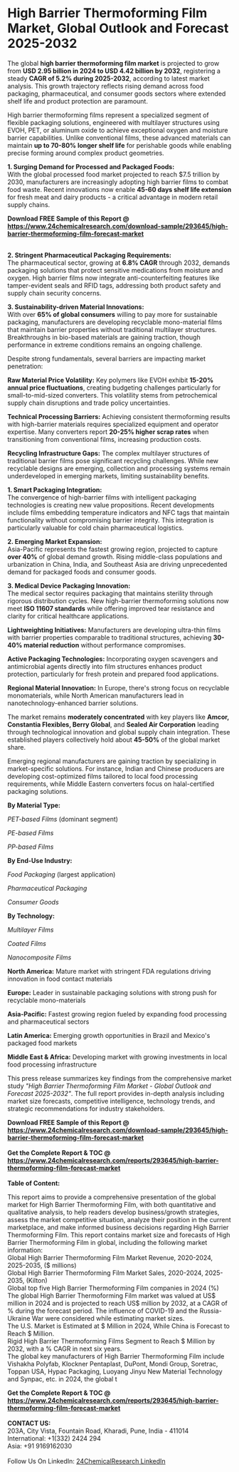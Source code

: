 <h1>High Barrier Thermoforming Film Market, Global Outlook and Forecast 2025-2032</h1><p>The global <strong>high barrier thermoforming film market</strong> is projected to grow from <strong>USD 2.95 billion in 2024 to USD 4.42 billion by 2032</strong>, registering a steady <strong>CAGR of 5.2% during 2025-2032</strong>, according to latest market analysis. This growth trajectory reflects rising demand across food packaging, pharmaceutical, and consumer goods sectors where extended shelf life and product protection are paramount.</p><p>High barrier thermoforming films represent a specialized segment of flexible packaging solutions, engineered with multilayer structures using EVOH, PET, or aluminum oxide to achieve exceptional oxygen and moisture barrier capabilities. Unlike conventional films, these advanced materials can maintain <strong>up to 70-80% longer shelf life</strong> for perishable goods while enabling precise forming around complex product geometries.</p><p><strong>1. Surging Demand for Processed and Packaged Foods:</strong><br>
With the global processed food market projected to reach $7.5 trillion by 2030, manufacturers are increasingly adopting high barrier films to combat food waste. Recent innovations now enable <strong>45-60 days shelf life extension</strong> for fresh meat and dairy products - a critical advantage in modern retail supply chains.</p><div><b>Download FREE Sample of this Report @ 
            <a href="https://www.24chemicalresearch.com/download-sample/293645/high-barrier-thermoforming-film-forecast-market">
            https://www.24chemicalresearch.com/download-sample/293645/high-barrier-thermoforming-film-forecast-market</a></b></div><br><p><strong>2. Stringent Pharmaceutical Packaging Requirements:</strong><br>
The pharmaceutical sector, growing at <strong>6.8% CAGR</strong> through 2032, demands packaging solutions that protect sensitive medications from moisture and oxygen. High barrier films now integrate anti-counterfeiting features like tamper-evident seals and RFID tags, addressing both product safety and supply chain security concerns.</p><p><strong>3. Sustainability-driven Material Innovations:</strong><br>
With over <strong>65% of global consumers</strong> willing to pay more for sustainable packaging, manufacturers are developing recyclable mono-material films that maintain barrier properties without traditional multilayer structures. Breakthroughs in bio-based materials are gaining traction, though performance in extreme conditions remains an ongoing challenge.</p><p>Despite strong fundamentals, several barriers are impacting market penetration:</p><p><strong>Raw Material Price Volatility:</strong> Key polymers like EVOH exhibit <strong>15-20% annual price fluctuations</strong>, creating budgeting challenges particularly for small-to-mid-sized converters. This volatility stems from petrochemical supply chain disruptions and trade policy uncertainties.</p><p><strong>Technical Processing Barriers:</strong> Achieving consistent thermoforming results with high-barrier materials requires specialized equipment and operator expertise. Many converters report <strong>20-25% higher scrap rates</strong> when transitioning from conventional films, increasing production costs.</p><p><strong>Recycling Infrastructure Gaps:</strong> The complex multilayer structures of traditional barrier films pose significant recycling challenges. While new recyclable designs are emerging, collection and processing systems remain underdeveloped in emerging markets, limiting sustainability benefits.</p><p><strong>1. Smart Packaging Integration:</strong><br>
The convergence of high-barrier films with intelligent packaging technologies is creating new value propositions. Recent developments include films embedding temperature indicators and NFC tags that maintain functionality without compromising barrier integrity. This integration is particularly valuable for cold chain pharmaceutical logistics.</p><p><strong>2. Emerging Market Expansion:</strong><br>
Asia-Pacific represents the fastest growing region, projected to capture <strong>over 40%</strong> of global demand growth. Rising middle-class populations and urbanization in China, India, and Southeast Asia are driving unprecedented demand for packaged foods and consumer goods.</p><p><strong>3. Medical Device Packaging Innovation:</strong><br>
The medical sector requires packaging that maintains sterility through rigorous distribution cycles. New high-barrier thermoforming solutions now meet <strong>ISO 11607 standards</strong> while offering improved tear resistance and clarity for critical healthcare applications.</p><p><strong>Lightweighting Initiatives:</strong> Manufacturers are developing ultra-thin films with barrier properties comparable to traditional structures, achieving <strong>30-40% material reduction</strong> without performance compromises.</p><p><strong>Active Packaging Technologies:</strong> Incorporating oxygen scavengers and antimicrobial agents directly into film structures enhances product protection, particularly for fresh protein and prepared food applications.</p><p><strong>Regional Material Innovation:</strong> In Europe, there's strong focus on recyclable monomaterials, while North American manufacturers lead in nanotechnology-enhanced barrier solutions.</p><p>The market remains <strong>moderately concentrated</strong> with key players like <strong>Amcor, Constantia Flexibles, Berry Global</strong>, and <strong>Sealed Air Corporation</strong> leading through technological innovation and global supply chain integration. These established players collectively hold about <strong>45-50%</strong> of the global market share.</p><p>Emerging regional manufacturers are gaining traction by specializing in market-specific solutions. For instance, Indian and Chinese producers are developing cost-optimized films tailored to local food processing requirements, while Middle Eastern converters focus on halal-certified packaging solutions.</p><p><strong>By Material Type:</strong></p><p><em>PET-based Films</em> (dominant segment)</p><p><em>PE-based Films</em></p><p><em>PP-based Films</em></p><p><strong>By End-Use Industry:</strong></p><p><em>Food Packaging</em> (largest application)</p><p><em>Pharmaceutical Packaging</em></p><p><em>Consumer Goods</em></p><p><strong>By Technology:</strong></p><p><em>Multilayer Films</em></p><p><em>Coated Films</em></p><p><em>Nanocomposite Films</em></p><p><strong>North America:</strong> Mature market with stringent FDA regulations driving innovation in food contact materials</p><p><strong>Europe:</strong> Leader in sustainable packaging solutions with strong push for recyclable mono-materials</p><p><strong>Asia-Pacific:</strong> Fastest growing region fueled by expanding food processing and pharmaceutical sectors</p><p><strong>Latin America:</strong> Emerging growth opportunities in Brazil and Mexico's packaged food markets</p><p><strong>Middle East &amp; Africa:</strong> Developing market with growing investments in local food processing infrastructure</p><p>This press release summarizes key findings from the comprehensive market study <em>"High Barrier Thermoforming Film Market - Global Outlook and Forecast 2025-2032"</em>. The full report provides in-depth analysis including market size forecasts, competitive intelligence, technology trends, and strategic recommendations for industry stakeholders.</p><div><b>Download FREE Sample of this Report @ 
            <a href="https://www.24chemicalresearch.com/download-sample/293645/high-barrier-thermoforming-film-forecast-market">
            https://www.24chemicalresearch.com/download-sample/293645/high-barrier-thermoforming-film-forecast-market</a></b></div><br><div><b>Get the Complete Report & TOC @ 
            <a href="https://www.24chemicalresearch.com/reports/293645/high-barrier-thermoforming-film-forecast-market">
            https://www.24chemicalresearch.com/reports/293645/high-barrier-thermoforming-film-forecast-market</a></b></div><br>
            <b>Table of Content:</b><p>This report aims to provide a comprehensive presentation of the global market for High Barrier Thermoforming Film, with both quantitative and qualitative analysis, to help readers develop business/growth strategies, assess the market competitive situation, analyze their position in the current marketplace, and make informed business decisions regarding High Barrier Thermoforming Film. This report contains market size and forecasts of High Barrier Thermoforming Film in global, including the following market information:<br />
Global High Barrier Thermoforming Film Market Revenue, 2020-2024, 2025-2035, ($ millions)<br />
Global High Barrier Thermoforming Film Market Sales, 2020-2024, 2025-2035, (Kilton)<br />
Global top five High Barrier Thermoforming Film companies in 2024 (%)<br />
The global High Barrier Thermoforming Film market was valued at US$ million in 2024 and is projected to reach US$ million by 2032, at a CAGR of % during the forecast period. The influence of COVID-19 and the Russia-Ukraine War were considered while estimating market sizes.<br />
The U.S. Market is Estimated at $ Million in 2024, While China is Forecast to Reach $ Million.<br />
Rigid High Barrier Thermoforming Films Segment to Reach $ Million by 2032, with a % CAGR in next six years.<br />
The global key manufacturers of High Barrier Thermoforming Film include Vishakha Polyfab, Klockner Pentaplast, DuPont, Mondi Group, Soretrac, Toppan USA, Hypac Packaging, Luoyang Jinyu New Material Technology and Synpac, etc. in 2024, the global t</p><div><b>Get the Complete Report & TOC @ 
            <a href="https://www.24chemicalresearch.com/reports/293645/high-barrier-thermoforming-film-forecast-market">
            https://www.24chemicalresearch.com/reports/293645/high-barrier-thermoforming-film-forecast-market</a></b></div><br><b>CONTACT US:</b><br>
            203A, City Vista, Fountain Road, Kharadi, Pune, India - 411014<br>
            International: +1(332) 2424 294<br>
            Asia: +91 9169162030 <br><br>
            Follow Us On LinkedIn: <a href="https://www.linkedin.com/company/24chemicalresearch/">24ChemicalResearch LinkedIn</a>